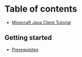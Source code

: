 # Table of contents

* [Minecraft Java Client Tutorial](README.md)

## Getting started

* [Prerequisites](getting-started/prerequisites.md)

